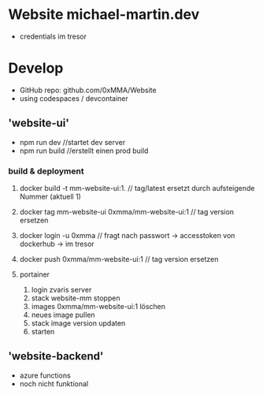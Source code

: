 # Website michael-martin.dev
- credentials im tresor

# Develop
- GitHub repo: github.com/0xMMA/Website
 - using codespaces / devcontainer

## 'website-ui' 
- npm run dev                                   //startet dev server
- npm run build                                 //erstellt einen prod build

### build & deployment
1. docker build -t mm-website-ui:1.                // tag/latest ersetzt durch aufsteigende Nummer (aktuell 1)
1. docker tag mm-website-ui 0xmma/mm-website-ui:1  // tag version ersetzen

1. docker login -u 0xmma                           // fragt nach passwort -> accesstoken von dockerhub -> im tresor

1. docker push 0xmma/mm-website-ui:1               // tag version ersetzen

1. portainer  
    1. login zvaris server                            
    1. stack website-mm stoppen                               
    1. images 0xmma/mm-website-ui:1 löschen
    1. neues image pullen
    1. stack image version updaten
    1. starten


## 'website-backend'
- azure functions
- noch nicht funktional